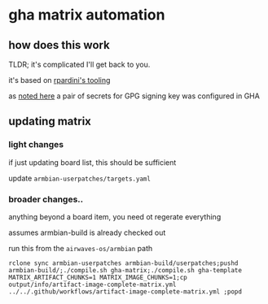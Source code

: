 # gha matrix automation

## how does this work

TLDR; it's complicated I'll get back to you.

it's based on [rpardini's tooling](https://github.com/rpardini/armbian-build/tree/extensions/userpatches/gha)

as [noted here](https://github.com/rpardini/armbian-build/blob/f487f305753465a058082bf6ccada7588f5b1aac/userpatches/gha/chunks/750.single_repo.yaml#L198-L205) a pair of secrets for GPG signing key was configured in GHA

## updating matrix

### light changes

if just updating board list, this should be sufficient

update `armbian-userpatches/targets.yaml`

### broader changes.. 

anything beyond a board item, you need ot regerate everything

assumes armbian-build is already checked out

run this from the `airwaves-os/armbian` path

```
rclone sync armbian-userpatches armbian-build/userpatches;pushd armbian-build/;./compile.sh gha-matrix;./compile.sh gha-template MATRIX_ARTIFACT_CHUNKS=1 MATRIX_IMAGE_CHUNKS=1;cp output/info/artifact-image-complete-matrix.yml ../../.github/workflows/artifact-image-complete-matrix.yml ;popd
```
